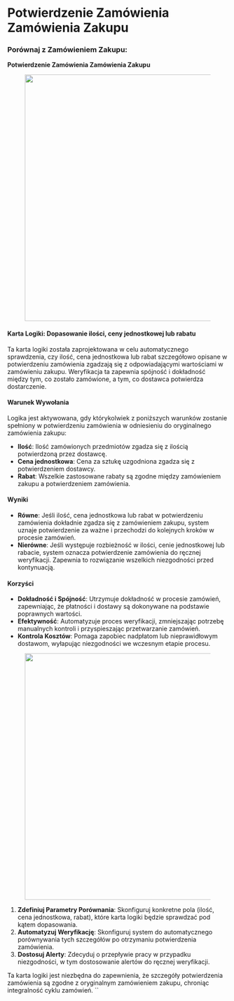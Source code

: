 # Potwierdzenie Zamówienia Zamówienia Zakupu

### Porównaj z Zamówieniem Zakupu:&#x20;

**Potwierdzenie Zamówienia Zamówienia Zakupu**

<figure><img src="https://lh7-us.googleusercontent.com/glQHETatKah-1YugeLqBb7Jim6lNJxuarRv-KEMv4NPzFfcjSm6mVhTMdI30nxdJ0SHXZ55Oup6KH7K-J6IxjUOiG0wxUX8toAaCopgBJwPyr94CPjoKuauNTmoHGGhg6f3gwHD39W7gpvijg4LQVJ4" alt="" width="563"><figcaption></figcaption></figure>

#### Karta Logiki: Dopasowanie ilości, ceny jednostkowej lub rabatu

Ta karta logiki została zaprojektowana w celu automatycznego sprawdzenia, czy ilość, cena jednostkowa lub rabat szczegółowo opisane w potwierdzeniu zamówienia zgadzają się z odpowiadającymi wartościami w zamówieniu zakupu. Weryfikacja ta zapewnia spójność i dokładność między tym, co zostało zamówione, a tym, co dostawca potwierdza dostarczenie.

#### Warunek Wywołania

Logika jest aktywowana, gdy którykolwiek z poniższych warunków zostanie spełniony w potwierdzeniu zamówienia w odniesieniu do oryginalnego zamówienia zakupu:

* **Ilość**: Ilość zamówionych przedmiotów zgadza się z ilością potwierdzoną przez dostawcę.
* **Cena jednostkowa**: Cena za sztukę uzgodniona zgadza się z potwierdzeniem dostawcy.
* **Rabat**: Wszelkie zastosowane rabaty są zgodne między zamówieniem zakupu a potwierdzeniem zamówienia.

#### Wyniki

* **Równe**: Jeśli ilość, cena jednostkowa lub rabat w potwierdzeniu zamówienia dokładnie zgadza się z zamówieniem zakupu, system uznaje potwierdzenie za ważne i przechodzi do kolejnych kroków w procesie zamówień.
* **Nierówne**: Jeśli występuje rozbieżność w ilości, cenie jednostkowej lub rabacie, system oznacza potwierdzenie zamówienia do ręcznej weryfikacji. Zapewnia to rozwiązanie wszelkich niezgodności przed kontynuacją.

#### Korzyści

* **Dokładność i Spójność**: Utrzymuje dokładność w procesie zamówień, zapewniając, że płatności i dostawy są dokonywane na podstawie poprawnych wartości.
* **Efektywność**: Automatyzuje proces weryfikacji, zmniejszając potrzebę manualnych kontroli i przyspieszając przetwarzanie zamówień.
* **Kontrola Kosztów**: Pomaga zapobiec nadpłatom lub nieprawidłowym dostawom, wyłapując niezgodności we wczesnym etapie procesu.

<figure><img src="https://lh7-us.googleusercontent.com/DRTMJxJ9XLeC5zWSU8QuZwPLkqHzmCUm9RwiUZIkcc8pVxMZsxLv56dX9spzqr7KeDkTigbeBX2DvAZRe-6MdqOgAnrO-QPnCbi4e6hP4--P_O0A0DSoQJxjGeefOS1p6GuXHs1YXv-A73DXYaE8qlI" alt="" width="563"><figcaption></figcaption></figure>

1. **Zdefiniuj Parametry Porównania**: Skonfiguruj konkretne pola (ilość, cena jednostkowa, rabat), które karta logiki będzie sprawdzać pod kątem dopasowania.
2. **Automatyzuj Weryfikację**: Skonfiguruj system do automatycznego porównywania tych szczegółów po otrzymaniu potwierdzenia zamówienia.
3. **Dostosuj Alerty**: Zdecyduj o przepływie pracy w przypadku niezgodności, w tym dostosowanie alertów do ręcznej weryfikacji.

Ta karta logiki jest niezbędna do zapewnienia, że szczegóły potwierdzenia zamówienia są zgodne z oryginalnym zamówieniem zakupu, chroniąc integralność cyklu zamówień. \`\`
